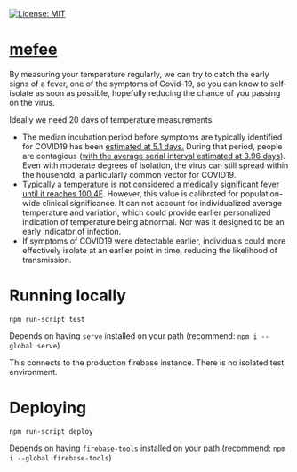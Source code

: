 [![License: MIT](https://img.shields.io/badge/License-MIT-yellow.svg)](https://opensource.org/licenses/MIT)

# [mefee](https://mefee-59275.firebaseapp.com/)

By measuring your temperature regularly, we can try to catch the early signs of a fever, one of the symptoms of Covid-19, so you can know to self-isolate as soon as possible, hopefully reducing the chance of you passing on the virus.

Ideally we need 20 days of temperature measurements.



 - The median incubation period before symptoms are typically identified for COVID19 has been [estimated at 5.1 days.](https://annals.org/aim/fullarticle/2762808/incubation-period-coronavirus-disease-2019-covid-19-from-publicly-reported) During that period, people are contagious ([with the average serial interval estimated at 3.96 days](https://www.medrxiv.org/content/medrxiv/early/2020/03/06/2020.02.19.20025452.full.pdf)). Even with moderate degrees of isolation, the virus can still spread within the household, a particularly common vector for COVID19.
 - Typically a temperature is not considered a medically significant [fever until it reaches 100.4F](https://www.cdc.gov/quarantine/air/reporting-deaths-illness/definitions-symptoms-reportable-illnesses.html). However, this value is calibrated for population-wide clinical significance. It can not account for individualized average temperature and variation, which could provide earlier personalized indication of temperature being abnormal. Nor was it designed to be an early indicator of infection.
 - If symptoms of COVID19 were detectable earlier, individuals could more effectively isolate at an earlier point in time, reducing the likelihood of transmission.

# Running locally
```
npm run-script test
```

Depends on having `serve` installed on your path (recommend: `npm i --global serve`)

This connects to the production firebase instance. There is no isolated test environment.

# Deploying
```
npm run-script deploy
```

Depends on having `firebase-tools` installed on your path (recommend: `npm i --global firebase-tools`)
